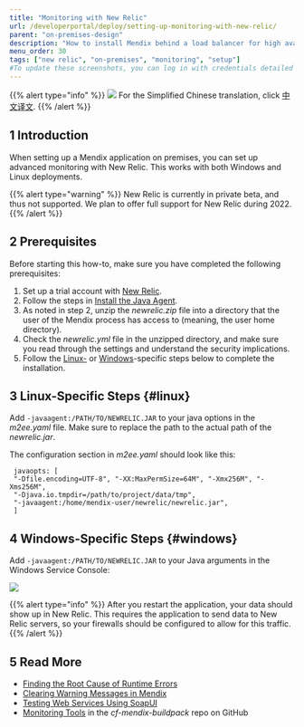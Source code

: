 ```yaml
---
title: "Monitoring with New Relic"
url: /developerportal/deploy/setting-up-monitoring-with-new-relic/
parent: "on-premises-design"
description: "How to install Mendix behind a load balancer for high availability"
menu_order: 30
tags: ["new relic", "on-premises", "monitoring", "setup"]
#To update these screenshots, you can log in with credentials detailed in How to Update Screenshots Using Team Apps.
---
```


{{% alert type="info" %}}
<img src="attachments/chinese-translation/china.png" style="display: inline-block; margin: 0" /> For the Simplified Chinese translation, click [中文译文](https://cdn.mendix.tencent-cloud.com/documentation/developerportal/setting-up-monitoring-with-new-relic.pdf).
{{% /alert %}}

## 1 Introduction

When setting up a Mendix application on premises, you can set up advanced monitoring with New Relic. This works with both Windows and Linux deployments.

{{% alert type="warning" %}}
New Relic is currently in private beta, and thus not supported. We plan to offer full support for New Relic during 2022.
{{% /alert %}}

## 2 Prerequisites

Before starting this how-to, make sure you have completed the following prerequisites:

1. Set up a trial account with [New Relic](https://newrelic.com/).
2. Follow the steps in [Install the Java Agent](https://docs.newrelic.com/docs/agents/java-agent/installation/java-agent-manual-installation).
3. As noted in step 2, unzip the *newrelic.zip* file into a directory that the user of the Mendix process has access to (meaning, the user home directory).
4. Check the *newrelic.yml* file in the unzipped directory, and make sure you read through the settings and understand the security implications.
5. Follow the [Linux-](#linux) or [Windows](#windows)-specific steps below to complete the installation.

## 3 Linux-Specific Steps {#linux}

Add `-javaagent:/PATH/TO/NEWRELIC.JAR` to your java options in the *m2ee.yaml* file. Make sure to replace the path to the actual path of the *newrelic.jar*.

The configuration section in *m2ee.yaml* should look like this:

```
 javaopts: [
 "-Dfile.encoding=UTF-8", "-XX:MaxPermSize=64M", "-Xmx256M", "-Xms256M",
 "-Djava.io.tmpdir=/path/to/project/data/tmp",
 "-javaagent:/home/mendix-user/newrelic/newrelic.jar",
 ]
```

## 4 Windows-Specific Steps {#windows}

Add `-javaagent:/PATH/TO/NEWRELIC.JAR` to your Java arguments in the Windows Service Console:

![](/attachments/developerportal/deploy//on-premises-design/setting-up-monitoring-with-new-relic/18580677.png)

{{% alert type="info" %}}
After you restart the application, your data should show up in New Relic. This requires the application to send data to New Relic servers, so your firewalls should be configured to allow for this traffic.
{{% /alert %}}

## 5 Read More

* [Finding the Root Cause of Runtime Errors](/howto/monitoring-troubleshooting/finding-the-root-cause-of-runtime-errors/)
* [Clearing Warning Messages in Mendix](/howto/monitoring-troubleshooting/clear-warning-messages/)
* [Testing Web Services Using SoapUI](/howto/testing/testing-web-services-using-soapui/)
* [Monitoring Tools](https://github.com/mendix/cf-mendix-buildpack#monitoring-tools) in the *cf-mendix-buildpack* repo on GitHub
